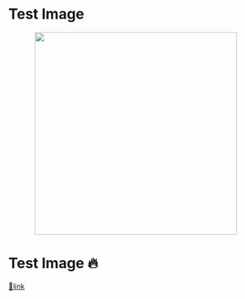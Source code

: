 # Test Image

<p align="center">
<img src="https://github.com/drshahizan/learn-github/blob/main/images/github.png"  height="400" />
</p>

# Test Image  🔥
[🔗link](readme.md)


